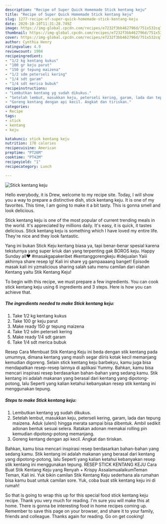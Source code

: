 ```yaml
---
description: "Recipe of Super Quick Homemade Stick kentang keju"
title: "Recipe of Super Quick Homemade Stick kentang keju"
slug: 1277-recipe-of-super-quick-homemade-stick-kentang-keju
date: 2020-10-10T11:31:28.749Z
image: https://img-global.cpcdn.com/recipes/e7232f3bb462796d/751x532cq70/stick-kentang-keju-foto-resep-utama.jpg
thumbnail: https://img-global.cpcdn.com/recipes/e7232f3bb462796d/751x532cq70/stick-kentang-keju-foto-resep-utama.jpg
cover: https://img-global.cpcdn.com/recipes/e7232f3bb462796d/751x532cq70/stick-kentang-keju-foto-resep-utama.jpg
author: Cynthia Henry
ratingvalue: 4.9
reviewcount: 1904
recipeingredient:
- "1/2 kg kentang kukus"
- "100 gr keju parut"
- "150 gr tepung maizena"
- "1/2 sdm peterseli kering"
- "1/4 sdt garam"
- "1/4 sdt merica bubuk"
recipeinstructions:
- "Lembutkan kentang yg sudah dikukus."
- "Setelah lembut, masukkan keju, peterseli kering, garam, lada dan tepung maizena. Aduk (uleni) hingga merata sampai bisa dibentuk. Ambil sedikit adonan bentuk sesuai selera. Ratakan adonan memakai rolling pin kemudian dipotong-potong memanjang."
- "Goreng kentang dengan api kecil. Angkat dan tiriskan."
categories:
- Recipe
tags:
- stick
- kentang
- keju

katakunci: stick kentang keju 
nutrition: 178 calories
recipecuisine: American
preptime: "PT26M"
cooktime: "PT42M"
recipeyield: "1"
recipecategory: Lunch

---
```



![Stick kentang keju](https://img-global.cpcdn.com/recipes/e7232f3bb462796d/751x532cq70/stick-kentang-keju-foto-resep-utama.jpg)

Hello everybody, it is Drew, welcome to my recipe site. Today, I will show you a way to prepare a distinctive dish, stick kentang keju. It is one of my favorites. This time, I am going to make it a bit tasty. This is gonna smell and look delicious.

Stick kentang keju is one of the most popular of current trending meals in the world. It's appreciated by millions daily. It's easy, it is quick, it tastes delicious. Stick kentang keju is something which I have loved my entire life. They're nice and they look fantastic.

Yang ini bukan Stick Keju kentang biasa ya, tapi benar-benar spesial karena teksturnya yang super kriuk dan yang terpenting gak BOROS keju. Happy Sunday all❤️ #masakgapakeribet #kentanggorengkeju #idejualan Yaiii akhirnya share resep lg! Kali ini share yg gampaaaang banget! Episode masak kali ini yzmalicious sharing salah satu menu camilan dari olahan Kentang yaitu Stik Kentang Keju!


To begin with this recipe, we must prepare a few ingredients. You can cook stick kentang keju using 6 ingredients and 3 steps. Here is how you can achieve that.

<!--inarticleads1-->

##### The ingredients needed to make Stick kentang keju:

1. Take 1/2 kg kentang kukus
1. Take 100 gr keju parut
1. Make ready 150 gr tepung maizena
1. Take 1/2 sdm peterseli kering
1. Make ready 1/4 sdt garam
1. Take 1/4 sdt merica bubuk


Resep Cara Membuat Stik Kentang Keju ini beda dengan stik kentang pada umumnya, dimana kentang yang masih segar diiris kotak kecil memanjang kemudian digoreng. Selain stick kentang keju barbekyu, kamu juga bisa mendapatkan resep-resep lainnya di aplikasi Yummy. Bahkan, kamu bisa mencari inspirasi resep berdasarkan bahan-bahan yang sedang kamu. Stik kentang ini adalah makanan yang berasal dari kentang yang dipotong-potong, lalu Seperti yang kalian ketahui kebanyakan resep stik kentang ini menggunakan tepung. 

<!--inarticleads2-->

##### Steps to make Stick kentang keju:

1. Lembutkan kentang yg sudah dikukus.
1. Setelah lembut, masukkan keju, peterseli kering, garam, lada dan tepung maizena. Aduk (uleni) hingga merata sampai bisa dibentuk. Ambil sedikit adonan bentuk sesuai selera. Ratakan adonan memakai rolling pin kemudian dipotong-potong memanjang.
1. Goreng kentang dengan api kecil. Angkat dan tiriskan.


Bahkan, kamu bisa mencari inspirasi resep berdasarkan bahan-bahan yang sedang kamu. Stik kentang ini adalah makanan yang berasal dari kentang yang dipotong-potong, lalu Seperti yang kalian ketahui kebanyakan resep stik kentang ini menggunakan tepung. RESEP STICK KENTANG KEJU Cara Buat Stik Kentang Keju yang Renyah + Krispy AssalamualaikumTeman Teman, Kali ini. Yuk bikin camilan Stik Kentang Keju sederhana ala rumahan bisa kamu buat untuk camilan sore. Yuk, coba buat stik kentang keju ini di rumah! 

So that is going to wrap this up for this special food stick kentang keju recipe. Thank you very much for reading. I'm sure you will make this at home. There is gonna be interesting food in home recipes coming up. Remember to save this page on your browser, and share it to your family, friends and colleague. Thanks again for reading. Go on get cooking!
